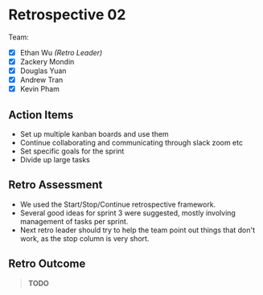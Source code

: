 # Retrospective 02 #

Team: 
- [x] Ethan Wu _(Retro Leader)_
- [x] Zackery Mondin
- [x] Douglas Yuan
- [x] Andrew Tran
- [x] Kevin Pham

## Action Items ##
- Set up multiple kanban boards and use them
- Continue collaborating and communicating through slack zoom etc
- Set specific goals for the sprint
- Divide up large tasks

## Retro Assessment ##
- We used the Start/Stop/Continue retrospective framework.
- Several good ideas for sprint 3 were suggested, mostly involving management of tasks per sprint.
- Next retro leader should try to help the team point out things that don't work, as the stop column is very short.

## Retro Outcome ##

> **TODO**
